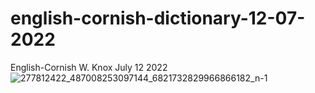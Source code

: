 # english-cornish-dictionary-12-07-2022
English-Cornish W. Knox July 12 2022
![277812422_487008253097144_6821732829966866182_n-1](https://user-images.githubusercontent.com/68295698/178558977-5ce0e23b-0ec6-4bc9-8aaa-e8fa3d740466.jpg)

